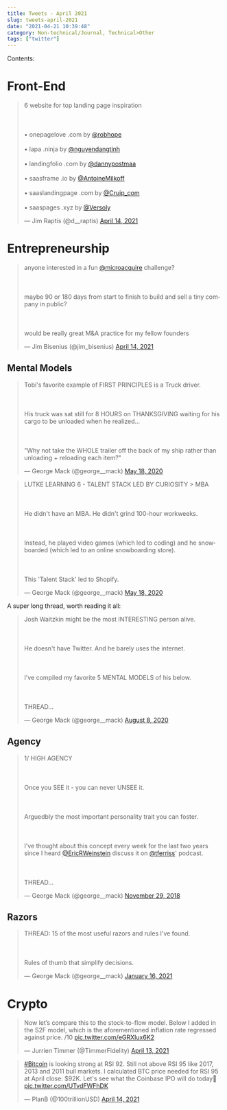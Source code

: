 ```yaml
---
title: Tweets - April 2021
slug: tweets-april-2021
date: "2021-04-21 10:39:48"
category: Non-technical/Journal, Technical>Other
tags: ["twitter"]
---
```


Contents:
<TOCInline toc={props.toc} exclude="Overview" toHeading={2} />

# Front-End

<blockquote class="twitter-tweet"><p lang="en" dir="ltr"> 6 website for top landing page inspiration<br></br><br></br>• onepagelove .com by <a href="https://twitter.com/robhope?ref_src=twsrc%5Etfw">@robhope</a> <br></br>• lapa .ninja by <a href="https://twitter.com/nguyendangtinh?ref_src=twsrc%5Etfw">@nguyendangtinh</a> <br></br>• landingfolio .com by <a href="https://twitter.com/dannypostmaa?ref_src=twsrc%5Etfw">@dannypostmaa</a><br></br>• saasframe .io by <a href="https://twitter.com/AntoineMilkoff?ref_src=twsrc%5Etfw">@AntoineMilkoff</a><br></br>• saaslandingpage .com by <a href="https://twitter.com/Cruip_com?ref_src=twsrc%5Etfw">@Cruip_com</a> <br></br>• saaspages .xyz by <a href="https://twitter.com/Versoly?ref_src=twsrc%5Etfw">@Versoly</a></p>&mdash; Jim Raptis (@d__raptis) <a href="https://twitter.com/d__raptis/status/1382240459288895491?ref_src=twsrc%5Etfw">April 14, 2021</a> </blockquote> <script async src="https://platform.twitter.com/widgets.js" charSet="utf-8"></script>

# Entrepreneurship

<blockquote class="twitter-tweet"><p lang="en" dir="ltr">anyone interested in a fun <a href="https://twitter.com/microacquire?ref_src=twsrc%5Etfw">@microacquire</a> challenge?<br></br><br></br>maybe 90 or 180 days from start to finish to build and sell a tiny company in public?<br></br><br></br>would be really great M&amp;A practice for my fellow founders</p>&mdash; Jim Bisenius (@jim_bisenius) <a href="https://twitter.com/jim_bisenius/status/1382169652403564546?ref_src=twsrc%5Etfw">April 14, 2021</a></blockquote> <script async src="https://platform.twitter.com/widgets.js" charSet="utf-8"></script>

## Mental Models

<blockquote class="twitter-tweet"><p lang="en" dir="ltr">Tobi&#39;s favorite example of FIRST PRINCIPLES is a Truck driver.<br></br><br></br>His truck was sat still for 8 HOURS on THANKSGIVING waiting for his cargo to be unloaded when he realized...<br></br><br></br>&quot;Why not take the WHOLE trailer off the back of my ship rather than unloading + reloading each item?&quot;</p>&mdash; George Mack (@george__mack) <a href="https://twitter.com/george__mack/status/1262509025515786248?ref_src=twsrc%5Etfw">May 18, 2020</a></blockquote> <script async src="https://platform.twitter.com/widgets.js" charSet="utf-8"></script> 
<blockquote class="twitter-tweet"><p lang="en" dir="ltr">LUTKE LEARNING 6 - TALENT STACK LED BY CURIOSITY &gt; MBA <br></br><br></br>He didn&#39;t have an MBA. He didn&#39;t grind 100-hour workweeks. <br></br><br></br>Instead, he played video games (which led to coding) and he snowboarded (which led to an online snowboarding store). <br></br><br></br>This &#39;Talent Stack&#39; led to Shopify.</p>&mdash; George Mack (@george__mack) <a href="https://twitter.com/george__mack/status/1262509059841953801?ref_src=twsrc%5Etfw">May 18, 2020</a></blockquote> <script async src="https://platform.twitter.com/widgets.js" charSet="utf-8"></script>

A super long thread, worth reading it all:

<blockquote class="twitter-tweet"><p lang="en" dir="ltr">Josh Waitzkin might be the most INTERESTING person alive.<br></br><br></br>He doesn&#39;t have Twitter. And he barely uses the internet.<br></br><br></br>I&#39;ve compiled my favorite 5 MENTAL MODELS of his below.<br></br><br></br>THREAD...</p>&mdash; George Mack (@george__mack) <a href="https://twitter.com/george__mack/status/1292206014746558471?ref_src=twsrc%5Etfw">August 8, 2020</a></blockquote> <script async src="https://platform.twitter.com/widgets.js" charSet="utf-8"></script>

## Agency

<blockquote class="twitter-tweet"><p lang="en" dir="ltr">1/ HIGH AGENCY <br></br><br></br>Once you SEE it - you can never UNSEE it. <br></br><br></br>Arguedbly the most important personality trait you can foster. <br></br><br></br>I&#39;ve thought about this concept every week for the last two years since I heard <a href="https://twitter.com/EricRWeinstein?ref_src=twsrc%5Etfw">@EricRWeinstein</a> discuss it on <a href="https://twitter.com/tferriss?ref_src=twsrc%5Etfw">@tferriss</a>&#39; podcast. <br></br><br></br>THREAD...</p>&mdash; George Mack (@george__mack) <a href="https://twitter.com/george__mack/status/1068238562443841538?ref_src=twsrc%5Etfw">November 29, 2018</a></blockquote> <script async src="https://platform.twitter.com/widgets.js" charSet="utf-8"></script>

## Razors

<blockquote class="twitter-tweet"><p lang="en" dir="ltr">THREAD: 15 of the most useful razors and rules I&#39;ve found.<br></br><br></br>Rules of thumb that simplify decisions.</p>&mdash; George Mack (@george__mack) <a href="https://twitter.com/george__mack/status/1350513143387189248?ref_src=twsrc%5Etfw">January 16, 2021</a></blockquote> <script async src="https://platform.twitter.com/widgets.js" charSet="utf-8"></script>

# Crypto

<blockquote class="twitter-tweet"><p lang="en" dir="ltr"> Now let’s compare this to the stock-to-flow model. Below I added in the S2F model, which is the aforementioned inflation rate regressed against price. /10 <a href="https://t.co/eGRXIux6K2">pic.twitter.com/eGRXIux6K2</a></p>&mdash; Jurrien Timmer (@TimmerFidelity) <a href="https://twitter.com/TimmerFidelity/status/1382026424014548995?ref_src=twsrc%5Etfw">April 13, 2021</a></blockquote><script async src="https://platform.twitter.com/widgets.js" charSet="utf-8"></script>

<blockquote class="twitter-tweet"><p lang="en" dir="ltr"><a href="https://twitter.com/hashtag/Bitcoin?src=hash&amp;ref_src=twsrc%5Etfw">#Bitcoin</a> is looking strong at RSI 92. Still not above RSI 95 like 2017, 2013 and 2011 bull markets. I calculated BTC price needed for RSI 95 at April close: $92K. Let&#39;s see what the Coinbase IPO will do today🚀 <a href="https://t.co/UTvdFWFhDK">pic.twitter.com/UTvdFWFhDK</a></p>&mdash; PlanB (@100trillionUSD) <a href="https://twitter.com/100trillionUSD/status/1382282077429719040?ref_src=twsrc%5Etfw">April 14, 2021</a></blockquote> <script async src="https://platform.twitter.com/widgets.js" charSet="utf-8"></script>
